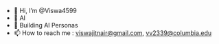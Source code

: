 - 👋 Hi, I’m @Viswa4599
- 👀 AI
- 🌱 Building AI Personas
- 📫 How to reach me : viswajitnair@gmail.com, vv2339@columbia.edu

<!---
Viswa4599/Viswa4599 is a ✨ special ✨ repository because its `README.md` (this file) appears on your GitHub profile.
You can click the Preview link to take a look at your changes.
--->
